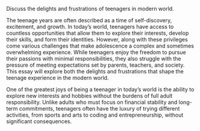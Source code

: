 Discuss the delights and frustrations of teenagers in modern world. 

The teenage years are often described as a time of self-discovery, excitement, and growth. In today’s world, teenagers have access to countless opportunities that allow them to explore their interests, develop their skills, and form their identities. However, along with these privileges come various challenges that make adolescence a complex and sometimes overwhelming experience. While teenagers enjoy the freedom to pursue their passions with minimal responsibilities, they also struggle with the pressure of meeting expectations set by parents, teachers, and society. This essay will explore both the delights and frustrations that shape the teenage experience in the modern world.

One of the greatest joys of being a teenager in today’s world is the ability to explore new interests and hobbies without the burdens of full adult responsibility. Unlike adults who must focus on financial stability and long-term commitments, teenagers often have the luxury of trying different activities, from sports and arts to coding and entrepreneurship, without significant consequences.
